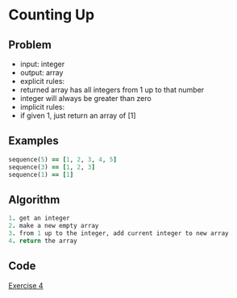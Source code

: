 # Counting Up

## Problem

- input: integer
- output: array
- explicit rules:
-   returned array has all integers from 1 up to that number
-   integer will always be greater than zero
- implicit rules:
-   if given 1, just return an array of [1]

## Examples

```ruby
sequence(5) == [1, 2, 3, 4, 5]
sequence(3) == [1, 2, 3]
sequence(1) == [1]
```

## Algorithm

```ruby
1. get an integer
2. make a new empty array
3. from 1 up to the integer, add current integer to new array
4. return the array
```

## Code

[Exercise 4](/exercise_4.rb)
